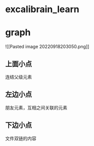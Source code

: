 # excalibrain_learn

# graph

![[Pasted image 20220918203050.png]]

## 上面小点

连结父级元素

## 左边小点

朋友元素，互相之间关联的元素

## 下边小点

文件双链的内容
